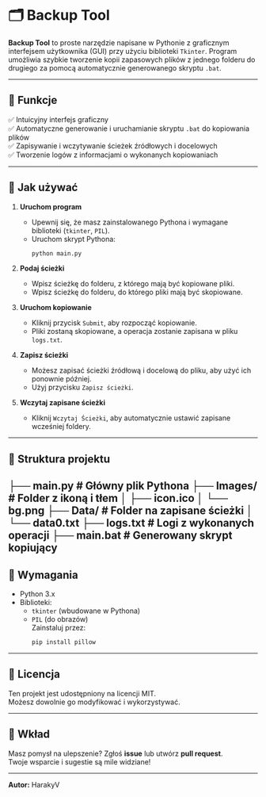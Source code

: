 # 🗂️ Backup Tool

**Backup Tool** to proste narzędzie napisane w Pythonie z graficznym interfejsem użytkownika (GUI) przy użyciu biblioteki `Tkinter`. Program umożliwia szybkie tworzenie kopii zapasowych plików z jednego folderu do drugiego za pomocą automatycznie generowanego skryptu `.bat`.

---

## 📌 Funkcje

✅ Intuicyjny interfejs graficzny  
✅ Automatyczne generowanie i uruchamianie skryptu `.bat` do kopiowania plików  
✅ Zapisywanie i wczytywanie ścieżek źródłowych i docelowych  
✅ Tworzenie logów z informacjami o wykonanych kopiowaniach

---

## 🚀 Jak używać

1. **Uruchom program**
   - Upewnij się, że masz zainstalowanego Pythona i wymagane biblioteki (`tkinter`, `PIL`).
   - Uruchom skrypt Pythona:  
     ```bash
     python main.py
     ```

2. **Podaj ścieżki**
   - Wpisz ścieżkę do folderu, z którego mają być kopiowane pliki.
   - Wpisz ścieżkę do folderu, do którego pliki mają być skopiowane.

3. **Uruchom kopiowanie**
   - Kliknij przycisk `Submit`, aby rozpocząć kopiowanie.
   - Pliki zostaną skopiowane, a operacja zostanie zapisana w pliku `logs.txt`.

4. **Zapisz ścieżki**
   - Możesz zapisać ścieżki źródłową i docelową do pliku, aby użyć ich ponownie później.
   - Użyj przycisku `Zapisz ścieżki`.

5. **Wczytaj zapisane ścieżki**
   - Kliknij `Wczytaj Ścieżki`, aby automatycznie ustawić zapisane wcześniej foldery.

---

## 📂 Struktura projektu
├── main.py # Główny plik Pythona
├── Images/ # Folder z ikoną i tłem
│ ├── icon.ico
│ └── bg.png
├── Data/ # Folder na zapisane ścieżki
│ └── data0.txt
├── logs.txt # Logi z wykonanych operacji
├── main.bat # Generowany skrypt kopiujący
---

## 📝 Wymagania

- Python 3.x
- Biblioteki:
  - `tkinter` (wbudowane w Pythona)
  - `PIL` (do obrazów)  
    Zainstaluj przez:
    ```bash
    pip install pillow
    ```

---

## 📄 Licencja

Ten projekt jest udostępniony na licencji MIT.  
Możesz dowolnie go modyfikować i wykorzystywać.

---

## 🤝 Wkład

Masz pomysł na ulepszenie? Zgłoś **issue** lub utwórz **pull request**.  
Twoje wsparcie i sugestie są mile widziane!

---

**Autor:** HarakyV  
